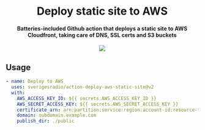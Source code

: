 <h1 align="center">
  Deploy static site to AWS
  <br>
</h1>

<h4 align="center">Batteries-included Github action that deploys a static site to AWS Cloudfront, taking care of DNS, SSL certs and S3 buckets</h4>

<p align="center">
  <img src="./images/flowchart.png">
</p>

## Usage
```yaml
- name: Deploy to AWS
  uses: sverigesradio/action-deploy-aws-static-site@v2
  with:
    AWS_ACCESS_KEY_ID: ${{ secrets.AWS_ACCESS_KEY_ID }}
    AWS_SECRET_ACCESS_KEY: ${{ secrets.AWS_SECRET_ACCESS_KEY }}
    certificate_arn: arn:partition:service:region:account-id:resource-type/resource-id
    domain: subdomain.example.com
    publish_dir: ./public
```
